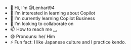 - 👋 Hi, I’m @Lenhart94
- 👀 I’m interested in learning about Copilot
- 🌱 I’m currently learning Copilot Business
- 💞️ I’m looking to collaborate on 
- 📫 How to reach me [...](https://www.linkedin.com/in/mateus-lenhart-3550b513a/)
- 😄 Pronouns: he/ Him
- ⚡ Fun fact: I like Japanese culture and I practice kendo.

<!---
Lenhart94/Lenhart94 is a ✨ special ✨ repository because its `README.md` (this file) appears on your GitHub profile.
You can click the Preview link to take a look at your changes.
--->

